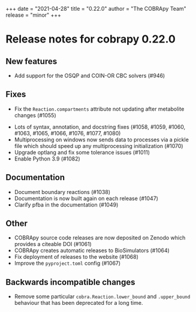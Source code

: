 +++
date = "2021-04-28"
title = "0.22.0"
author = "The COBRApy Team"
release = "minor"
+++

# Release notes for cobrapy 0.22.0

## New features

- Add support for the OSQP and COIN-OR CBC solvers (#946)

## Fixes

- Fix the `Reaction.compartments` attribute not updating after metabolite changes (#1055)
<!--more-->
- Lots of syntax, annotation, and docstring fixes (#1058, #1059, #1060, #1063,
  #1065, #1066, #1076, #1077, #1080)
- Multiprocessing on windows now sends data to processes via a pickle file which
  should speed up any multiprocessing initialization (#1070)
- Upgrade optlang and fix some tolerance issues (#1011)
- Enable Python 3.9 (#1082)

## Documentation

- Document boundary reactions (#1038)
- Documentation is now built again on each release (#1047)
- Clarify pfba in the documentation (#1049)

## Other

- COBRApy source code releases are now deposited on Zenodo which provides a
  citeable DOI (#1061)
- COBRApy creates automatic releases to BioSimulators (#1064)
- Fix deployment of releases to the website (#1068)
- Improve the `pyproject.toml` config (#1067)

## Backwards incompatible changes

- Remove some particular `cobra.Reaction.lower_bound` and `.upper_bound`
  behaviour that has been deprecated for a long time.
